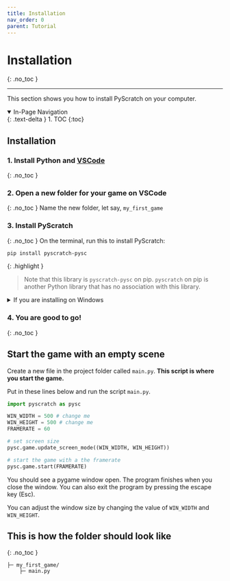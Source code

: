 ```yaml
---
title: Installation
nav_order: 0
parent: Tutorial
---
```

# Installation
{: .no_toc }

---

This section shows you how to install PyScratch on your computer.

<details open markdown="block">
  <summary>
    In-Page Navigation
  </summary>
  {: .text-delta }
1. TOC
{:toc}
</details>

## Installation 
### 1. Install Python and <a href="https://code.visualstudio.com/download" target="_blank">VSCode</a>
{: .no_toc }


### 2. Open a new folder for your game on VSCode 
{: .no_toc }
Name the new folder, let say, `my_first_game`


### 3. Install PyScratch
{: .no_toc }
On the terminal, run this to install PyScratch:
```bash
pip install pyscratch-pysc
```

{: .highlight }
> Note that this library is `pyscratch-pysc` on pip. `pyscratch` on pip is another Python library that has no association with this library.   

<details markdown="block">
  <summary>
    If you are installing on Windows
    </summary>

Continue with this guide and try to start the game with an empty scene. 

If you get a`ModuleNotFoundError: No module named 'pyscratch'` when you run the empty scene, your vscode might be using another Python installation that is different to the one that the default `pip` uses. 

In this case, you should use the following line but substitute `/path/to/python.exe` with the path of the Python installation that your vscode uses. 

```bash
/path/to/python.exe -m pip install pyscratch-pysc
```

You can find the path from the terminal before the path of your script when you click the Run button on vscode. 
```
username@pc-name:/working/dir$ /path/to/python.exe /path/to/script/main.py
Traceback (most recent call last):
...
```

</details>

### 4. You are good to go! 
{: .no_toc }


## Start the game with an empty scene

Create a new file in the project folder called `main.py`. 
**This script is where you start the game.**

Put in these lines below and run the script `main.py`. 


```python
import pyscratch as pysc

WIN_WIDTH = 500 # change me
WIN_HEIGHT = 500 # change me
FRAMERATE = 60 

# set screen size
pysc.game.update_screen_mode((WIN_WIDTH, WIN_HEIGHT)) 

# start the game with a the framerate
pysc.game.start(FRAMERATE) 
```

You should see a pygame window open. The program finishes when you close the window. 
You can also exit the program by pressing the escape key (Esc). 

You can adjust the window size by changing the value of `WIN_WIDTH` and `WIN_HEIGHT`. 




## This is how the folder should look like
{: .no_toc }

```
├─ my_first_game/
    ├─ main.py
```

